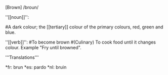 [Brown]  /broun/

''[[noun]]'':

#A dark colour; the [[tertiary]] colour of the primary colours, red, green and blue.

''[[verb]]'':
#To become brown
#(Culinary) To cook food until it changes colour. Example "Fry until browned".


'''Translations'''

*fr: brun
*es: pardo
*nl: bruin